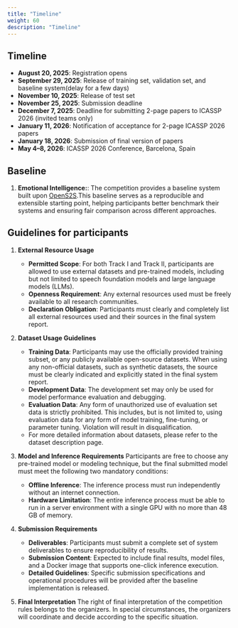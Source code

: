 ```yaml
---
title: "Timeline"
weight: 60
description: "Timeline"
---
```


## Timeline

- **August 20, 2025**: Registration opens
- **September 29, 2025**: Release of training set, validation set, and baseline system(delay for a few days)
- **November 10, 2025**: Release of test set
- **November 25, 2025**: Submission deadline
- **December 7, 2025**: Deadline for submitting 2-page papers to ICASSP 2026 (invited teams only)
- **January 11, 2026**: Notification of acceptance for 2-page ICASSP 2026 papers
- **January 18, 2026**: Submission of final version of papers
- **May 4–8, 2026**: ICASSP 2026 Conference, Barcelona, Spain

## Baseline

1. **Emotional Intelligence:**: The competition provides a baseline system built upon [OpenS2S](https://github.com/CASIA-LM/OpenS2S).This baseline serves as a reproducible and extensible starting point, helping participants better benchmark their systems and ensuring fair comparison across different approaches.

## Guidelines for participants
1. **External Resource Usage**
   - **Permitted Scope**: For both Track I and Track II, participants are allowed to use external datasets and pre-trained models, including but not limited to speech foundation models and large language models (LLMs).
   - **Openness Requirement**: Any external resources used must be freely available to all research communities.
   - **Declaration Obligation**: Participants must clearly and completely list all external resources used and their sources in the final system report.

2. **Dataset Usage Guidelines**
   - **Training Data**: Participants may use the officially provided training subset, or any publicly available open-source datasets. When using any non-official datasets, such as synthetic datasets, the source must be clearly indicated and explicitly stated in the final system report.
   - **Development Data**: The development set may only be used for model performance evaluation and debugging.
   - **Evaluation Data**: Any form of unauthorized use of evaluation set data is strictly prohibited. This includes, but is not limited to, using evaluation data for any form of model training, fine-tuning, or parameter tuning. Violation will result in disqualification.
   - For more detailed information about datasets, please refer to the dataset description page.

3. **Model and Inference Requirements**
   Participants are free to choose any pre-trained model or modeling technique, but the final submitted model must meet the following two mandatory conditions:
   - **Offline Inference**: The inference process must run independently without an internet connection.
   - **Hardware Limitation**: The entire inference process must be able to run in a server environment with a single GPU with no more than 48 GB of memory.

4. **Submission Requirements**
   - **Deliverables**: Participants must submit a complete set of system deliverables to ensure reproducibility of results.
   - **Submission Content**: Expected to include final results, model files, and a Docker image that supports one-click inference execution.
   - **Detailed Guidelines**: Specific submission specifications and operational procedures will be provided after the baseline implementation is released.

5. **Final Interpretation**
   The right of final interpretation of the competition rules belongs to the organizers. In special circumstances, the organizers will coordinate and decide according to the specific situation.
